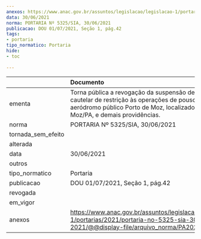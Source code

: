 ```yaml
---
anexos: https://www.anac.gov.br/assuntos/legislacao/legislacao-1/portarias/2021/portaria-no-5325-sia-30-06-2021/@@display-file/arquivo_norma/PA2021-5325.pdf
data: 30/06/2021
norma: PORTARIA Nº 5325/SIA, 30/06/2021
publicacao: DOU 01/07/2021, Seção 1, pág.42
tags:
- portaria
tipo_normatico: Portaria
hide: 
- toc 
 
---
```


|                    | Documento                                                                                                                                                                             |
|:-------------------|:--------------------------------------------------------------------------------------------------------------------------------------------------------------------------------------|
| ementa             | Torna pública a revogação da suspensão de medida cautelar de restrição às operações de pouso no aeródromo público Porto de Moz, localizado em Porto de Moz/PA, e demais providências. |
| norma              | PORTARIA Nº 5325/SIA, 30/06/2021                                                                                                                                                      |
| tornada_sem_efeito |                                                                                                                                                                                       |
| alterada           |                                                                                                                                                                                       |
| data               | 30/06/2021                                                                                                                                                                            |
| outros             |                                                                                                                                                                                       |
| tipo_normatico     | Portaria                                                                                                                                                                              |
| publicacao         | DOU 01/07/2021, Seção 1, pág.42                                                                                                                                                       |
| revogada           |                                                                                                                                                                                       |
| em_vigor           |                                                                                                                                                                                       |
| anexos             | https://www.anac.gov.br/assuntos/legislacao/legislacao-1/portarias/2021/portaria-no-5325-sia-30-06-2021/@@display-file/arquivo_norma/PA2021-5325.pdf                                  |